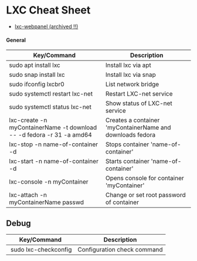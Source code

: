 # LXC Cheat Sheet

- [lxc-webpanel (archived !!) ](https://lxc-webpanel.github.io)

#### General
| Key/Command | Description |
| ----------- | ----------- |
| sudo apt install lxc | Install lxc via apt |
| sudo snap install lxc | Install lxc via snap |
| sudo ifconfig lxcbr0 | List network bridge |
| sudo systemctl restart lxc-net | Restart LXC-net service |
| sudo systemctl status lxc-net | Show status of LXC-net service |
| lxc-create -n myContainerName -t download -- -d fedora -r 31 -a amd64 | Creates a container 'myContainerName and downloads fedora |
| lxc-stop -n name-of-container -d | Stops container 'name-of-container' |
| lxc-start -n name-of-container -d | Starts container 'name-of-container' |
| lxc-console -n myContainer | Opens console for container 'myContainer' |
| lxc-attach -n myContainerName passwd | Change or set root password of container |

## Debug
| Key/Command | Description |
| ----------- | ----------- |
| sudo lxc-checkconfig | Configuration check command |
